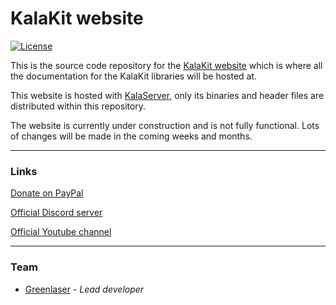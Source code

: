 # KalaKit website

[![License](https://img.shields.io/badge/license-Proprietary-blue)](LICENSE.md)

This is the source code repository for the [KalaKit website](https://thekalakit.com) which is where all the documentation for the KalaKit libraries will be hosted at. 

This website is hosted with [KalaServer](https://github.com/KalaKit/KalaServer), only its binaries and header files are distributed within this repository. 

The website is currently under construction and is not fully functional. Lots of changes will be made in the coming weeks and months.

---

### Links

[Donate on PayPal](https://www.paypal.com/donate/?hosted_button_id=QWG8SAYX5TTP6)

[Official Discord server](https://discord.gg/jkvasmTND5)

[Official Youtube channel](https://youtube.com/greenlaser)

---

### Team

* [Greenlaser](https://github.com/greeenlaser) - *Lead developer*
